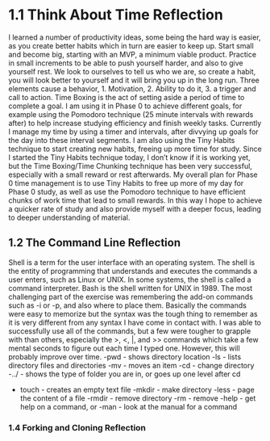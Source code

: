 # 1.1 Think About Time Reflection
I learned a number of productivity ideas, some being the hard way is easier, as you create better habits which in turn are easier to keep up.  Start small and become big, starting with an MVP, a minimum viable product.  Practice in small increments to be able to push yourself harder, and also to give yourself rest.  We look to ourselves to tell us who we are, so create a habit, you will look better to yourself and it will bring you up in the long run.  Three elements cause a behavior, 1. Motivation, 2. Ability to do it, 3. a trigger and call to action.
  Time Boxing is the act of setting aside a period of time to complete a goal.  I am using it in Phase 0 to achieve different goals, for example using the Pomodoro technique (25 minute intervals with rewards after) to help increase studying efficiency and finish weekly tasks.
  Currently I manage my time by using a timer and intervals, after divvying up goals for the day into these interval segments.  I am also using the Tiny Habits technique to start creating new habits, freeing up more time for study.  Since I started the Tiny Habits technique today, I don’t know if it is working yet, but the Time Boxing/Time Chunking technique has been very successful, especially with a small reward or rest afterwards.
  My overall plan for Phase 0 time management is to use Tiny Habits to free up more of my day for Phase 0 study, as well as use the Pomodoro technique to have efficient chunks of work time that lead to small rewards.  In this way I hope to achieve a quicker rate of study and also provide myself with a deeper focus, leading to deeper understanding of material.

## 1.2 The Command Line Reflection
Shell is a term for the user interface with an operating system.  The shell is the entity of programming that understands and executes the commands a user enters, such as Linux or UNIX.  In some systems, the shell is called a command interpreter.  Bash is the shell written for UNIX in 1989.
  The most challenging part of the exercise was remembering the add-on commands such as -i or -p, and also where to place them.  Basically the commands were easy to memorize but the syntax was the tough thing to remember as it is very different from any syntax I have come in contact with.
  I was able to successfully use all of the commands, but a few were tougher to grapple with than others, especially the >, <, |, and >> commands which take a few mental seconds to figure out each time I typed one.  However, this will probably improve over time.
  -pwd - shows directory location
  -ls - lists directory files and directories
  -mv - moves an item
  -cd - change directory
  -../ - shows the type of folder you are in, or goes up one level after cd
  - touch - creates an empty text file
  -mkdir - make directory
  -less - page the content of a file
  -rmdir - remove directory
  -rm - remove
  -help - get help on a command, or -man - look at the manual for a command

### 1.4 Forking and Cloning Reflection